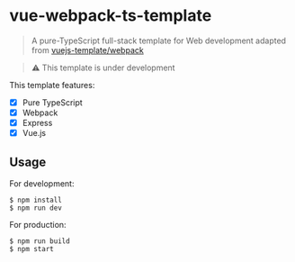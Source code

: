 # vue-webpack-ts-template

> A pure-TypeScript full-stack template for Web development adapted from [vuejs-template/webpack](https://github.com/vuejs-templates/webpack)

> ⚠️ This template is under development

This template features:

* [x] Pure TypeScript
* [x] Webpack
* [x] Express
* [x] Vue.js

## Usage

For development:

```
$ npm install
$ npm run dev
```

For production:

```
$ npm run build
$ npm start
```
